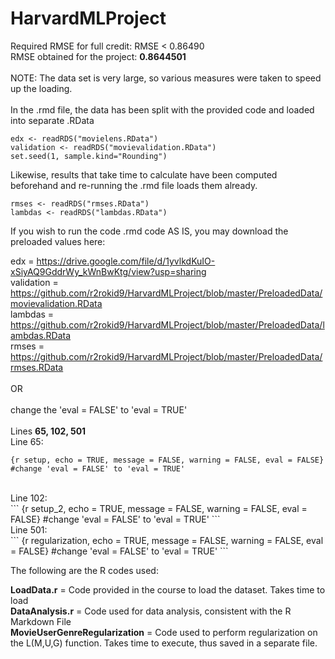 # HarvardMLProject

Required RMSE for full credit: RMSE < 0.86490<br>
RMSE obtained for the project: <b>0.8644501</b><br>
<br>
NOTE: The data set is very large, so various measures were taken to speed up the loading.<br>
<br>
In the .rmd file, the data has been split with the provided code and loaded into separate .RData<br>

```
edx <- readRDS("movielens.RData")
validation <- readRDS("movievalidation.RData")
set.seed(1, sample.kind="Rounding")
```

Likewise, results that take time to calculate have been computed beforehand and re-running the .rmd file loads them already.<br>

```
rmses <- readRDS("rmses.RData")
lambdas <- readRDS("lambdas.RData")
```

If you wish to run the code .rmd code AS IS, you may download the preloaded values here:<br>

edx = https://drive.google.com/file/d/1yvlkdKuIO-xSiyAQ9GddrWy_kWnBwKtg/view?usp=sharing<br>
validation = https://github.com/r2rokid9/HarvardMLProject/blob/master/PreloadedData/movievalidation.RData<br>
lambdas = https://github.com/r2rokid9/HarvardMLProject/blob/master/PreloadedData/lambdas.RData<br>
rmses = https://github.com/r2rokid9/HarvardMLProject/blob/master/PreloadedData/rmses.RData<br>
<br>
OR<br>
<br>
change the 'eval = FALSE' to 'eval = TRUE'<br>
<br>
Lines <b>65, 102, 501</b>
<br>
Line 65:<br>
```
{r setup, echo = TRUE, message = FALSE, warning = FALSE, eval = FALSE} #change 'eval = FALSE' to 'eval = TRUE'
```
<br>
Line 102:<br>
```
{r setup_2, echo = TRUE, message = FALSE, warning = FALSE, eval = FALSE} #change 'eval = FALSE' to 'eval = TRUE'
```
<br>
Line 501:<br>
```
{r regularization, echo = TRUE, message = FALSE, warning = FALSE, eval = FALSE} #change 'eval = FALSE' to 'eval = TRUE'
```
<br>

The following are the R codes used:<br>
<p>
<b>LoadData.r</b> = Code provided in the course to load the dataset. Takes time to load<br>
<b>DataAnalysis.r</b> = Code used for data analysis, consistent with the R Markdown File<br>
<b>MovieUserGenreRegularization</b> = Code used to perform regularization on the L(M,U,G) function. Takes time to execute, thus saved in a separate file.<br>
</p>
